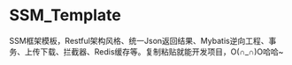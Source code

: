 # SSM_Template
SSM框架模板，Restful架构风格、统一Json返回结果、Mybatis逆向工程、事务、上传下载、拦截器、Redis缓存等。复制粘贴就能开发项目，O(∩_∩)O哈哈~
